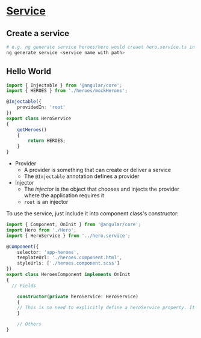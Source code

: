 # [Service](https://angular.io/guide/creating-injectable-service)

## Create a service

```bash
# e.g. ng generate service heroes/hero would creaet hero.service.ts in src/app/heroes
ng generate service <service name with path>
```

## Hello World

```ts
import { Injectable } from '@angular/core';
import { HEROES } from './heroes/mockHeroes';

@Injectable({
	providedIn: 'root'
})
export class HeroService
{
	getHeroes()
	{
		return HEROES;
	}
}
```

- Provider
  - A provider is something that can create or deliver a service
  - The `@Injectable` annotation defines a provider
- Injector
  - The *injector* is the object that chooses and injects the provider where the application requires it
  - `root` is an injector

To use the service, just include it into component class's constructor:

```ts
import { Component, OnInit } from '@angular/core';
import Hero from './Hero';
import { HeroService } from '../hero.service';

@Component({
	selector: 'app-heroes',
	templateUrl: './heroes.component.html',
	styleUrls: ['./heroes.component.scss']
})
export class HeroesComponent implements OnInit
{
  // Fields

	constructor(private heroService: HeroService)
	{
    // This is no need to explicitly define a heroService property. It has been created by the line above
	}

	// Others
}

```

